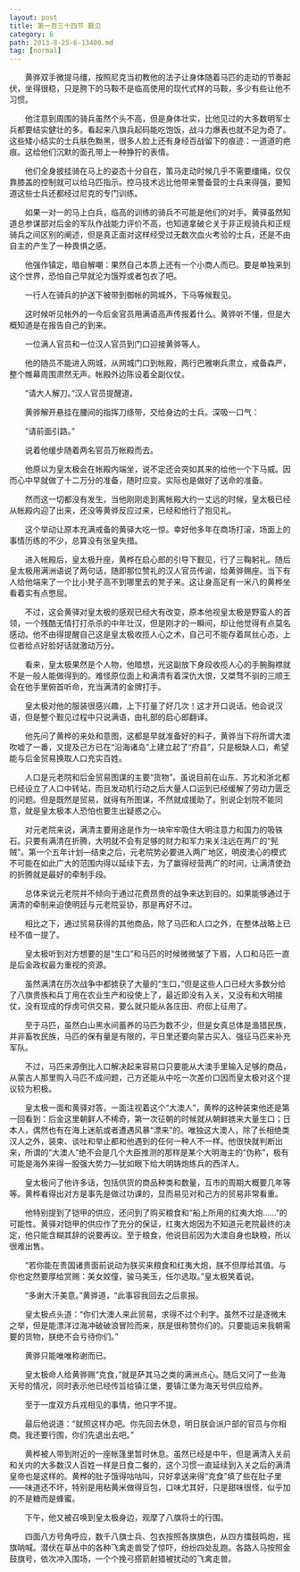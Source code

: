```yaml
---
layout: post
title: 第一百三十四节 觐见
category: 6
path: 2013-8-25-6-13400.md
tag: [normal]
---
```


　　黄骅双手微提马缰，按照尼克当初教他的法子让身体随着马匹的走动的节奏起伏，坐得很稳，只是胯下的马鞍不是临高使用的现代式样的马鞍，多少有些让他不习惯。

　　他注意到周围的骑兵虽然个头不高，但是身体壮实，比他见过的大多数明军士兵都要结实健壮的多。看起来八旗兵起码能吃饱饭，战斗力爆表也就不足为奇了。这些矮小结实的士兵肤色黝黑，很多人脸上还有身经百战留下的痕迹：一道道的疤痕。这给他们沉默的面孔带上一种狰狞的表情。

　　他们全身披挂骑在马上的姿态十分自在，策马走动时候几乎不需要缰绳，仅仅靠膝盖的控制就可以给马匹指示。控马技术远比他带来警备营的士兵来得强，要知道这些士兵还都经过尼克的专门训练。

　　如果一对一的马上白兵，临高的训练的骑兵不可能是他们的对手。黄驿虽然知道总参谋部对后金的军队作战能力评价不高，也知道拿破仑关于非正规骑兵和正规骑兵之间区别的阐述，但是真正面对这样经受过无数次血火考验的士兵，还是不由自主的产生了一种畏惧之感。

　　他强作镇定，暗自解嘲：果然自己本质上还有一个小商人而已。要是单独来到这个世界，恐怕自己早就沦为饿殍或者包衣了吧。

　　一行人在骑兵的护送下被带到御帐的网城外，下马等候觐见。

　　这时候听见帐外的一今后金官员用满语高声传报着什么。黄骅听不懂，但是大概知道是在报告自己的到来。

　　一位满人官员和一位汉人官员到门口迎接黄骅等人。

　　他的随员不能进入网城，从网城门口到帐殿，两行巴雅喇兵肃立，戒备森严，整个帷幕周围肃然无声。帐殿外边陈设着全副仪仗。

　　“请大人解刀。”汉人官员提醒道。

　　黄骅解开悬挂在腰间的指挥刀绦带，交给身边的士兵。深吸一口气：

　　“请前面引路。”

　　说着他缓步随着两名官员万帐殿而去。

　　他原以为皇太极会在帐殿内端坐，说不定还会突如其来的给他一个下马威。因而心中早就做了十二万分的准备，随时应变。实际也是做好了送命的准备。

　　然而这一切都没有发生，当他刚刚走到离帐殿大约一丈远的时候，皇太极已经从帐殿内迎了出来，还没等黄骅反应过来，已经和他行了抱见礼。

　　这个举动让原本充满戒备的黄驿大吃一惊。幸好他多年在商场打滚，场面上的事情历练的不少，总算没有张皇失措。

　　进入帐殿后，皇太极升座，黄桦在启心郎的引导下觐见，行了三鞠躬礼。随后皇太极用满洲语说了两句话，随即那位赞礼的汉人官员传谕，给黄骅赐座。当下有人给他端来了一个比小凳子高不到哪里去的凳子来。这让身高足有一米八的黄桦坐看着实有点憋屈。

　　不过，这会黄驿对皇太极的感观已经大有改变，原本他视皇太极是野蛮人的首领，一个残酷无情打打杀杀的中年壮汉，但是刚才的一瞬间，却让他觉得有点莫名感动。他不由得提醒自己这是皇太极收揽人心之术，自己可不能存着屌丝心态，上位者给点好脸好话就激动万分。

　　看来，皇太极果然是个人物，他暗想，光这副放下身段收揽人心的手腕胸襟就不是一般人能做得到的。难怪原位面上和满清有着深仇大恨，又桀骛不驯的三顺王会在他手里俯首听命，充当满清的金牌打手。

　　皇太极对他的服装很感兴趣，上下打量了好几次！这才开口说话。他会说汉语，但是整个觐见过程中只说满语，由礼部的启心郎翻译。

　　他先问了黄桦的来处和意图，这都是早就准备好的料子，黄骅当下将所谓大澳吹嘘了一番，又提及己方已在“沿海诸岛”上建立起了“府县”，只是极缺人口，希望能与后金贸易换取人口充实百姓。

　　人口是元老院和后金贸易图谋的主要“货物”。虽说目前在山东、苏北和浙北都已经设立了人口中转站，而且发动机行动之后大量人口运到已经缓解了劳动力匮乏的问题。但是既然是贸易，就得有所图谋，不然就成援助了。别说企划院不能同意，就是皇太极本人恐怕也要生出疑惑之心。

　　对元老院来说，满清主要用途是作为一块牢牢吸住大明注意力和国力的吸铁石。只要有满清在折腾，大明就不会有足够的财力和军力来关注远在两广的“髡贼”。第一个五年计划—结束之后，元老院势必要进入两广地区，明皮澳心的模式不可能在如此广大的范围内得以延续下去，为了赢得经营两广的时间，让满清使劲的折腾就是最好的牵制手段。

　　总体来说元老院并不倾向于通过花费昂贵的战争来达到目的。如果能够通过于满清的牵制来迫使明廷与元老院妥协，那是再好不过。

　　相比之下，通过贸易获得的其他商品，除了马匹和人口之外，在整体战略上已经不值一提了。

　　皇太极听到对方想要的是“生口”和马匹的时候微微皱了下眉，人口和马匹一直是后金政权最为重视的资源。

　　虽然满清在历次战争中都掳获了大量的“生口，”但是这些人口已经大多数分给了八旗贵族和兵丁用在农业生产和役使上了，最近即没有入关，又没有和大明接仗，没有现成的俘虏可供交易，要么就只能从各庄田、府邸上征用了。

　　至于马匹，虽然白山黑水间蓄养的马匹为数不少，但是女真总体是渔猎民族，并非畜牧民族，马匹的保有量是有限的，平日里还要向蒙古买入、强征马匹来补充军队。

　　不过，马匹来源倒比人口解决起来容易口只要能从大澳手里输入足够的商品，从蒙古人那里购入马匹不成问题，己方还能从中吃一次差价口因而皇太极对这个提议较为积极。

　　皇太极一面和黄驿对答，一面注视着这个“大澳人”，黄桦的这种装束他还是第一回看到：后金这里朝鲜人不稀奇，第一次征朝的时候就从朝鲜掳来大量生口；日本人，偶然也有在海上迷航或者遭遇风暴“漂来”的。唯独这大澳人，除了长相绝类汉人之外，装束、谈吐和举止都和他遇到的任何一种人不一样。他很快就判断出来，所谓的“大澳人”绝不会是几个大臣推测的那样是某个大明海主的“伪称”，极有可能是海外来得一股强大势力—犹如眼下给大明铸炮练兵的西洋人。

　　皇太极问了他许多话，包括供货的商品种类和数量，互市的周期大概要几年等等。黄桦看得出对方是事先是做过功课的，显而易见对和己方的贸易非常看重。

　　他特别提到了铠甲的供应，还问到了购买粮食和“船上所用的红夷大炮……”的可能性。黄驿对铠甲的供应作了充分的保证，红夷大炮因为不知道元老院最终的决定，他只能含糊其辞的说要再议。至于粮食，他说目前因为大澳自身也缺粮，所以很难出售。

　　“若你能在贵国诸贵面前说动为朕买来粮食和红夷大炮，朕不但厚给其值。与你也定然要厚给赏赐：美女姣僮，骏马美玉，任尔选取。”皇太极笑着说。

　　“多谢大汗美意。”黄骅道，“此事容我回去之后禀报。

　　皇太极点头道：“你们大澳人来此贸易，求得不过个利字。虽然不过是逐微末之举，但是能漂洋过海冲破破浪冒险而来，朕是很称赞你们的。只要能运来我朝需要的货物，朕绝不会亏待你们。”

　　黄骅只能唯唯称谢而已。

　　皇太极命人给黄骅赐“克食，”就是萨其马之类的满洲点心。随后又问了一些海天号的情况，同时表示他已经传旨给镇江堡，要镇江堡为海天号供应给养。

　　至于一度双方兵戎相见的事情，他只字不提。

　　最后他说道：“就照这样办吧。你先回去休息，明日朕会派户部的官员与你相商。我还要行围，你们先退出去吧。”

　　黄桦被人带到附近的一座帐篷里暂时休息。虽然已经是中午，但是满清入关前和关内的大多数汉人百姓一样是日食二餐的，这个习惯一直延续到入关之后的满清皇帝也是这样的。黄桦的肚子饿得咕咕叫，只好拿送来得“克食”填了些在肚子里——味道还不坏，特别是用粘黄米做得豆包，口味尤其好，只是甜味很怪，似乎加的不是糖而是蜂蜜。

　　下午，他又被召唤到皇太极身边，观摩了八旗将士的行围。

　　四面八方号角呼应，数千八旗士兵、包衣按照各旗旗色，从四方擂鼓鸣炮，摇旗呐喊。潜伏在草丛中的各种飞禽走兽受了惊吓，纷纷四处乱跑。各路人马按照金鼓旗号，依次冲入围场，一个个挽弓搭箭射猎被扰动的飞禽走兽。

